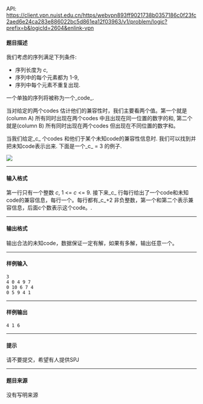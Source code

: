 API: https://client.vpn.nuist.edu.cn/https/webvpn893ff9021738b0357186c0f23fc2aed6e24ca283e886022bc5d861ea12f03963/v1/problem/logic?prefix=b&logicId=2604&enlink-vpn

#### 题目描述

我们考虑的序列满足下列条件:

*   序列长度为 _c_,
*   序列中的每个元素都为 1-9,
*   序列中每个元素不重复出现.

一个单独的序列将被称为一个_code_.

当对给定的两个codes 估计他们的兼容性时，我们主要看两个值。第一个就是 (column A) 所有同时出现在两个codes 中且出现在同一位置的数字的和, 第二个就是(column B) 所有同时出现在两个codes 但出现在不同位置的数字和。

当我们给定_c_ 个codes 和他们于某个未知code的兼容性信息时. 我们可以找到并把未知code表示出来. 下面是一个_c_ = 3 的例子.

![](../file/2604_0.jpg)

---

#### 输入格式

第一行只有一个整数 _c_, 1 <= _c_ <= 9. 接下来_c_  行每行给出了一个code和未知code的兼容信息，每行一个。每行都有_c_+2 非负整数，第一个和第二个表示兼容信息，后面c个数表示这个code。.

---

#### 输出格式

输出合法的未知code，数据保证一定有解，如果有多解，输出任意一个。

---

#### 样例输入
```
3
4 0 4 9 7
0 10 6 7 4
0 5 9 4 1

```

---

#### 样例输出
```
4 1 6
```

---

#### 提示

请不要提交，希望有人提供SPJ

---

#### 题目来源

没有写明来源